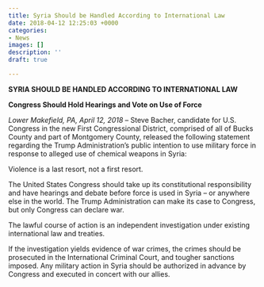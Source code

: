 ```yaml
---
title: Syria Should be Handled According to International Law
date: 2018-04-12 12:25:03 +0000
categories:
- News
images: []
description: ''
draft: true

---
```

**SYRIA SHOULD BE HANDLED ACCORDING TO INTERNATIONAL LAW** 

**Congress Should Hold Hearings and Vote on Use of Force** 

_Lower Makefield, PA, April 12, 2018_  – Steve Bacher, candidate for U.S. Congress in the new First Congressional District, comprised of all of Bucks County and part of Montgomery County, released the following statement regarding the Trump Administration’s public intention to use military force in response to alleged use of chemical weapons in Syria: 

Violence is a last resort, not a first resort. 

The United States Congress should take up its constitutional responsibility and have hearings and debate before force is used in Syria – or anywhere else in the world. The Trump Administration can make its case to Congress, but only Congress can declare war. 

The lawful course of action is an independent investigation under existing international law and treaties. 

If the investigation yields evidence of war crimes, the crimes should be prosecuted in the International Criminal Court, and tougher sanctions imposed. Any military action in Syria should be authorized in advance by Congress and executed in concert with our allies.